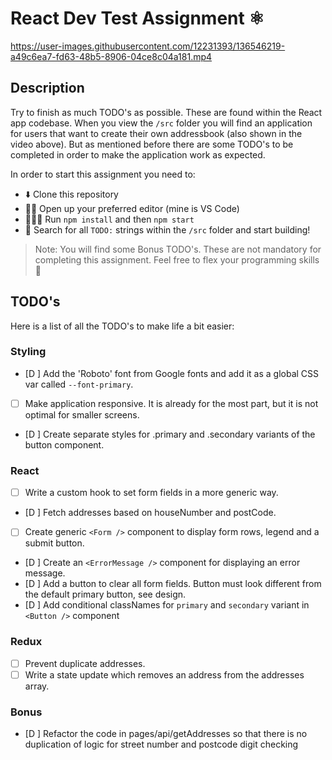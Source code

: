 # React Dev Test Assignment ⚛️

https://user-images.githubusercontent.com/12231393/136546219-a49c6ea7-fd63-48b5-8906-04ce8c04a181.mp4

## Description
Try to finish as much TODO's as possible. These are found within the React app codebase. When you view the `/src` folder you will find an application for users that want to create their own addressbook (also shown in the video above). But as mentioned before there are some TODO's to be completed in order to make the application work as expected.

In order to start this assignment you need to:
- ⬇️ Clone this repository
- 👨‍💻 Open up your preferred editor (mine is VS Code)
- 🏃🏻‍♂️ Run `npm install` and then `npm start`
- 🔎  Search for all `TODO:` strings within the `/src` folder and start building!

> Note: You will find some Bonus TODO's. These are not mandatory for completing this assignment. Feel free to flex your programming skills 💪

## TODO's 
Here is a list of all the TODO's to make life a bit easier:

### Styling
- [D ] Add the 'Roboto' font from Google fonts and add it as a global CSS var called `--font-primary`.
- [ ] Make application responsive. It is already for the most part, but it is not optimal for smaller screens.
- [D ] Create separate styles for .primary and .secondary variants of the button component.

### React
- [ ] Write a custom hook to set form fields in a more generic way.
- [D ] Fetch addresses based on houseNumber and postCode.
- [ ] Create generic `<Form />` component to display form rows, legend and a submit button.
- [D ] Create an `<ErrorMessage />` component for displaying an error message.
- [D ] Add a button to clear all form fields. Button must look different from the default primary button, see design.
- [D ] Add conditional classNames for `primary` and `secondary` variant in `<Button />` component

### Redux
- [ ] Prevent duplicate addresses.
- [ ] Write a state update which removes an address from the addresses array.

### Bonus
- [D ] Refactor the code in pages/api/getAddresses so that there is no duplication of logic for street number and postcode digit checking


